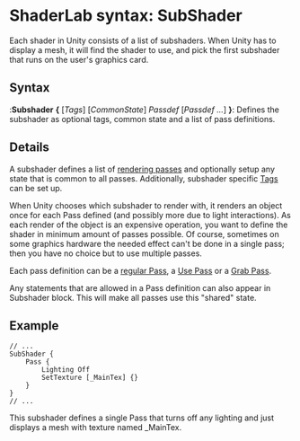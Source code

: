 ShaderLab syntax: SubShader
===========================


Each shader in Unity consists of a list of subshaders. When Unity has to display a mesh, it will find the shader to use, and pick the first subshader that runs on the user's graphics card.

Syntax
------


:__Subshader__ __{__ [_Tags_] [_CommonState_] _Passdef_ [_Passdef ..._] __}__: Defines the subshader as optional tags, common state and a list of pass definitions.

Details
-------


A subshader defines a list of [rendering passes](SL-Pass.html) and optionally setup any state that is common to all passes. Additionally, subshader specific [Tags](SL-SubshaderTags.html) can be set up.

When Unity chooses which subshader to render with, it renders an object once for each Pass defined (and possibly more due to light interactions). As each render of the object is an expensive operation, you want to define the shader in minimum amount of passes possible. Of course, sometimes on some graphics hardware the needed effect can't be done in a single pass; then you have no choice but to use multiple passes.

Each pass definition can be a [regular Pass](SL-Pass.html), a [Use Pass](SL-UsePass.html) or a  [Grab Pass](SL-GrabPass.html).

Any statements that are allowed in a Pass definition can also appear in Subshader block. This will make all passes use this "shared" state.

Example
-------


````
// ...
SubShader {
    Pass {
        Lighting Off
        SetTexture [_MainTex] {}
    }
}
// ...
````

This subshader defines a single Pass that turns off any lighting and just displays a mesh with texture named <span class=component>_MainTex</span>.
